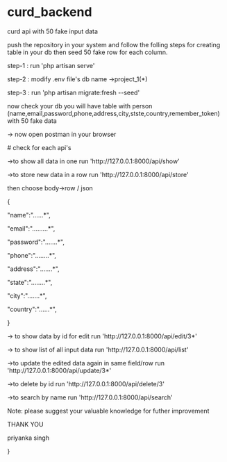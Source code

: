 # curd_backend
curd api with 50 fake input data 
<p>push the repository in your system and follow the folling steps for creating table in your db then seed 50 fake row for each column.</p>
<p>step-1 : run 'php artisan serve'</p>
<p>step-2 : modify .env file's db name ->project_1(*)</p>
<p>step-3 : run 'php artisan migrate:fresh --seed'</p>
<p>now check your db you will have table with person (name,email,password,phone,address,city,stste,country,remember_token) with 50 fake data</p>
<p>-> now open postman in your browser</p>
<p># check for each api's</p>
<p>->to show all data in one run 'http://127.0.0.1:8000/api/show'</p>
<p>->to store new data in a row run  'http://127.0.0.1:8000/api/store'</p>
<p>              then choose body->row / json</p>
<p>              {</p>
<p>              "name":"......*",</p>
<p>              "email":".........*",</p>
<p>              "password":".......*",</p>
 <p>             "phone":"........*",</p>
 <p>             "address":".......*",</p>
 <p>             "state":"........*",</p>
 <p>             "city":".......*",</p>
 <p>             "country":"......*",</p>
 <p>             }</p>
<p>-> to show data by id for edit run 'http://127.0.0.1:8000/api/edit/3*'</p>
<p>-> to show list of all input data run 'http://127.0.0.1:8000/api/list'</p>
<p>->to update the edited data again in same field/row run 'http://127.0.0.1:8000/api/update/3*'</p>
<p>->to delete by id run 'http://127.0.0.1:8000/api/delete/3'</p>
<p>->to search by name run 'http://127.0.0.1:8000/api/search'</p>
<p></p>
<p></p>
<p>Note: please suggest your valuable knowledge for futher improvement </p>
<p></p>
<p>THANK YOU </p>
<p>priyanka singh</p>
<p></p>
<p>              
<p>              
<p>              
              }
